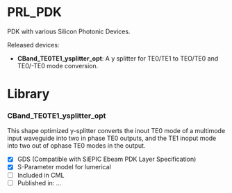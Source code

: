 # PRL_PDK
PDK with various Silicon Photonic Devices.

Released devices:
- **CBand_TE0TE1_ysplitter_opt**: A y splitter for TE0/TE1 to TEO/TE0 and TE0/-TE0 mode conversion.

# Library
### CBand_TE0TE1_ysplitter_opt
This shape optimized y-splitter converts the inout TE0 mode of a multimode input waveguide into two in phase TE0 outputs, and the TE1 inoput mode into two out of ophase TE0 modes in the output. 
- [x] GDS (Compatible with SiEPIC Ebeam PDK Layer Specification)
- [x] S-Parameter model for lumerical
- [ ] Included in CML
- [ ] Published in: ...
